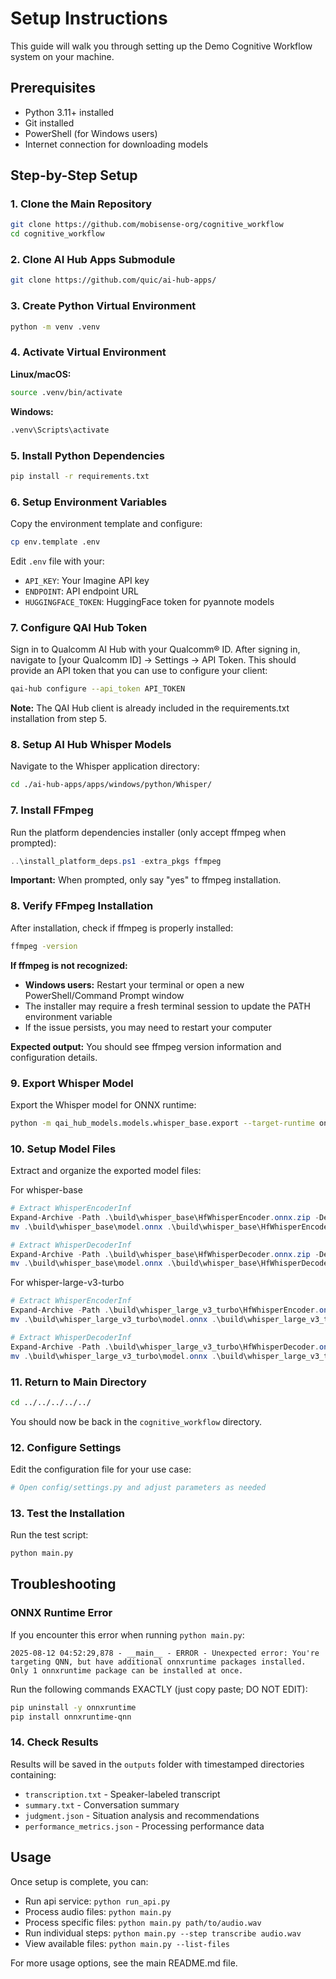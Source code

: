 # Setup Instructions

This guide will walk you through setting up the Demo Cognitive Workflow system on your machine.

## Prerequisites

- Python 3.11+ installed
- Git installed
- PowerShell (for Windows users)
- Internet connection for downloading models

## Step-by-Step Setup

### 1. Clone the Main Repository

```bash
git clone https://github.com/mobisense-org/cognitive_workflow
cd cognitive_workflow
```

### 2. Clone AI Hub Apps Submodule

```bash
git clone https://github.com/quic/ai-hub-apps/
```

### 3. Create Python Virtual Environment

```bash
python -m venv .venv
```

### 4. Activate Virtual Environment

**Linux/macOS:**

```bash
source .venv/bin/activate
```

**Windows:**

```bash
.venv\Scripts\activate
```

### 5. Install Python Dependencies

```bash
pip install -r requirements.txt
```

### 6. Setup Environment Variables

Copy the environment template and configure:

```bash
cp env.template .env
```

Edit `.env` file with your:

- `API_KEY`: Your Imagine API key
- `ENDPOINT`: API endpoint URL
- `HUGGINGFACE_TOKEN`: HuggingFace token for pyannote models

### 7. Configure QAI Hub Token

Sign in to Qualcomm AI Hub with your Qualcomm® ID. After signing in, navigate to [your Qualcomm ID] → Settings → API Token. This should provide an API token that you can use to configure your client:

```bash
qai-hub configure --api_token API_TOKEN
```

**Note:** The QAI Hub client is already included in the requirements.txt installation from step 5.

### 8. Setup AI Hub Whisper Models

Navigate to the Whisper application directory:

```bash
cd ./ai-hub-apps/apps/windows/python/Whisper/
```

### 7. Install FFmpeg

Run the platform dependencies installer (only accept ffmpeg when prompted):

```powershell
..\install_platform_deps.ps1 -extra_pkgs ffmpeg
```

**Important:** When prompted, only say "yes" to ffmpeg installation.

### 8. Verify FFmpeg Installation

After installation, check if ffmpeg is properly installed:

```bash
ffmpeg -version
```

**If ffmpeg is not recognized:**

- **Windows users:** Restart your terminal or open a new PowerShell/Command Prompt window
- The installer may require a fresh terminal session to update the PATH environment variable
- If the issue persists, you may need to restart your computer

**Expected output:** You should see ffmpeg version information and configuration details.

### 9. Export Whisper Model

Export the Whisper model for ONNX runtime:

```bash
python -m qai_hub_models.models.whisper_base.export --target-runtime onnx --device "Snapdragon X Elite CRD" --skip-profiling --skip-inferencing
```

### 10. Setup Model Files

Extract and organize the exported model files:

For whisper-base


```powershell
# Extract WhisperEncoderInf
Expand-Archive -Path .\build\whisper_base\HfWhisperEncoder.onnx.zip -DestinationPath .\build\whisper_base\
mv .\build\whisper_base\model.onnx .\build\whisper_base\HfWhisperEncoder

# Extract WhisperDecoderInf
Expand-Archive -Path .\build\whisper_base\HfWhisperDecoder.onnx.zip -DestinationPath .\build\whisper_base\
mv .\build\whisper_base\model.onnx .\build\whisper_base\HfWhisperDecoder
```

For whisper-large-v3-turbo

```powershell
# Extract WhisperEncoderInf
Expand-Archive -Path .\build\whisper_large_v3_turbo\HfWhisperEncoder.onnx.zip -DestinationPath .\build\whisper_large_v3_turbo\
mv .\build\whisper_large_v3_turbo\model.onnx .\build\whisper_large_v3_turbo\HfWhisperEncoder

# Extract WhisperDecoderInf
Expand-Archive -Path .\build\whisper_large_v3_turbo\HfWhisperDecoder.onnx.zip -DestinationPath .\build\whisper_large_v3_turbo\
mv .\build\whisper_large_v3_turbo\model.onnx .\build\whisper_large_v3_turbo\HfWhisperDecoder
```


### 11. Return to Main Directory

```bash
cd ../../../../../
```

You should now be back in the `cognitive_workflow` directory.

### 12. Configure Settings

Edit the configuration file for your use case:

```bash
# Open config/settings.py and adjust parameters as needed
```

### 13. Test the Installation

Run the test script:

```bash
python main.py
```

## Troubleshooting

### ONNX Runtime Error

If you encounter this error when running `python main.py`:

```
2025-08-12 04:52:29,878 - __main__ - ERROR - Unexpected error: You're targeting QNN, but have additional onnxruntime packages installed. Only 1 onnxruntime package can be installed at once.
```

Run the following commands EXACTLY (just copy paste; DO NOT EDIT):

```bash
pip uninstall -y onnxruntime
pip install onnxruntime-qnn
```

### 14. Check Results

Results will be saved in the `outputs` folder with timestamped directories containing:

- `transcription.txt` - Speaker-labeled transcript
- `summary.txt` - Conversation summary
- `judgment.json` - Situation analysis and recommendations
- `performance_metrics.json` - Processing performance data

## Usage

Once setup is complete, you can:

- Run api service: `python run_api.py`
- Process audio files: `python main.py`
- Process specific files: `python main.py path/to/audio.wav`
- Run individual steps: `python main.py --step transcribe audio.wav`
- View available files: `python main.py --list-files`

For more usage options, see the main README.md file.
